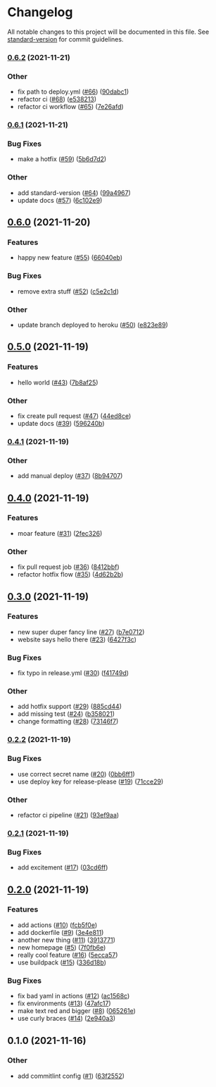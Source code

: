 # Changelog

All notable changes to this project will be documented in this file. See [standard-version](https://github.com/conventional-changelog/standard-version) for commit guidelines.

### [0.6.2](https://www.github.com/austinmitchem/eager-euler/compare/v0.6.1...v0.6.2) (2021-11-21)


### Other

* fix path to deploy.yml ([#66](https://www.github.com/austinmitchem/eager-euler/issues/66)) ([90dabc1](https://www.github.com/austinmitchem/eager-euler/commit/90dabc1b9d2d350be514c0bec77b4306007fd7cf))
* refactor ci ([#68](https://www.github.com/austinmitchem/eager-euler/issues/68)) ([e538213](https://www.github.com/austinmitchem/eager-euler/commit/e538213f074daddac6d46b159bf611d6ba79cfb8))
* refactor ci workflow ([#65](https://www.github.com/austinmitchem/eager-euler/issues/65)) ([7e26afd](https://www.github.com/austinmitchem/eager-euler/commit/7e26afdc027df2985c4ce5bac2248e91e7571db7))

### [0.6.1](https://www.github.com/austinmitchem/eager-euler/compare/v0.6.0...v0.6.1) (2021-11-21)


### Bug Fixes

* make a hotfix ([#59](https://www.github.com/austinmitchem/eager-euler/issues/59)) ([5b6d7d2](https://www.github.com/austinmitchem/eager-euler/commit/5b6d7d21413f1982752787e8cc8aafe4cb7227f5))


### Other

* add standard-version ([#64](https://www.github.com/austinmitchem/eager-euler/issues/64)) ([99a4967](https://www.github.com/austinmitchem/eager-euler/commit/99a4967652cfe12a2b0db8b5057a30f9e59ab9e1))
* update docs ([#57](https://www.github.com/austinmitchem/eager-euler/issues/57)) ([6c102e9](https://www.github.com/austinmitchem/eager-euler/commit/6c102e9ac31bbecbce82cbbc028c2dd0cbee6600))

## [0.6.0](https://www.github.com/austinmitchem/eager-euler/compare/v0.5.0...v0.6.0) (2021-11-20)


### Features

* happy new feature ([#55](https://www.github.com/austinmitchem/eager-euler/issues/55)) ([66040eb](https://www.github.com/austinmitchem/eager-euler/commit/66040eb80b25c9050abcab4a6f3f415476386f8d))


### Bug Fixes

* remove extra stuff ([#52](https://www.github.com/austinmitchem/eager-euler/issues/52)) ([c5e2c1d](https://www.github.com/austinmitchem/eager-euler/commit/c5e2c1d511fe578a4395e09fc9c5d2e5018d5213))


### Other

* update branch deployed to heroku ([#50](https://www.github.com/austinmitchem/eager-euler/issues/50)) ([e823e89](https://www.github.com/austinmitchem/eager-euler/commit/e823e89e3c22c42e8fc399735c3cf46d27235a0d))

## [0.5.0](https://www.github.com/austinmitchem/eager-euler/compare/v0.4.1...v0.5.0) (2021-11-19)


### Features

* hello world ([#43](https://www.github.com/austinmitchem/eager-euler/issues/43)) ([7b8af25](https://www.github.com/austinmitchem/eager-euler/commit/7b8af25cec7f287aaa6bf8995165ef3b179d53b3))


### Other

* fix create pull request ([#47](https://www.github.com/austinmitchem/eager-euler/issues/47)) ([44ed8ce](https://www.github.com/austinmitchem/eager-euler/commit/44ed8ce37e6bacd8ec42ece63af244f3e1b882ed))
* update docs ([#39](https://www.github.com/austinmitchem/eager-euler/issues/39)) ([596240b](https://www.github.com/austinmitchem/eager-euler/commit/596240b44297de899e8afd0c92f1e9c49be2241d))

### [0.4.1](https://www.github.com/austinmitchem/eager-euler/compare/v0.4.0...v0.4.1) (2021-11-19)


### Other

* add manual deploy ([#37](https://www.github.com/austinmitchem/eager-euler/issues/37)) ([8b94707](https://www.github.com/austinmitchem/eager-euler/commit/8b94707693b552ebb00f7994c6eec1b19caa7f4b))

## [0.4.0](https://www.github.com/austinmitchem/eager-euler/compare/v0.3.0...v0.4.0) (2021-11-19)


### Features

* moar feature ([#31](https://www.github.com/austinmitchem/eager-euler/issues/31)) ([2fec326](https://www.github.com/austinmitchem/eager-euler/commit/2fec326bebc2b682d96584403589da5796eb3e24))


### Other

* fix pull request job ([#36](https://www.github.com/austinmitchem/eager-euler/issues/36)) ([8412bbf](https://www.github.com/austinmitchem/eager-euler/commit/8412bbfba985da6344d03a1ab9bbbd34083d0049))
* refactor hotfix flow ([#35](https://www.github.com/austinmitchem/eager-euler/issues/35)) ([4d62b2b](https://www.github.com/austinmitchem/eager-euler/commit/4d62b2b936a08ca6c715735e6bade4fbeb3e987e))

## [0.3.0](https://www.github.com/austinmitchem/eager-euler/compare/v0.2.2...v0.3.0) (2021-11-19)


### Features

* new super duper fancy line ([#27](https://www.github.com/austinmitchem/eager-euler/issues/27)) ([b7e0712](https://www.github.com/austinmitchem/eager-euler/commit/b7e0712feeaa1b1d4afece4159fd3828fef1a8a9))
* website says hello there ([#23](https://www.github.com/austinmitchem/eager-euler/issues/23)) ([6427f3c](https://www.github.com/austinmitchem/eager-euler/commit/6427f3c72cdd6d1668565d878034205b863f246e))


### Bug Fixes

* fix typo in release.yml ([#30](https://www.github.com/austinmitchem/eager-euler/issues/30)) ([f41749d](https://www.github.com/austinmitchem/eager-euler/commit/f41749dc8680c8b66daaffa4efcfbb1f4768c573))


### Other

* add hotfix support ([#29](https://www.github.com/austinmitchem/eager-euler/issues/29)) ([885cd44](https://www.github.com/austinmitchem/eager-euler/commit/885cd444ecb8b6246440b8b9e9cc04f4c0b86fa6))
* add missing test ([#24](https://www.github.com/austinmitchem/eager-euler/issues/24)) ([b358021](https://www.github.com/austinmitchem/eager-euler/commit/b35802130be9083eef32dcc04704518f55f71e85))
* change formatting ([#28](https://www.github.com/austinmitchem/eager-euler/issues/28)) ([73146f7](https://www.github.com/austinmitchem/eager-euler/commit/73146f7bf077d844728fd08083fd2130b5eb9ec5))

### [0.2.2](https://www.github.com/austinmitchem/eager-euler/compare/v0.2.1...v0.2.2) (2021-11-19)


### Bug Fixes

* use correct secret name ([#20](https://www.github.com/austinmitchem/eager-euler/issues/20)) ([0bb6ff1](https://www.github.com/austinmitchem/eager-euler/commit/0bb6ff12ce2a77beda1f04a46979819fe6e006b8))
* use deploy key for release-please ([#19](https://www.github.com/austinmitchem/eager-euler/issues/19)) ([71cce29](https://www.github.com/austinmitchem/eager-euler/commit/71cce29f0634c47d087bc7af846eca913a7c8078))


### Other

* refactor ci pipeline ([#21](https://www.github.com/austinmitchem/eager-euler/issues/21)) ([93ef9aa](https://www.github.com/austinmitchem/eager-euler/commit/93ef9aa2cc7baae8557ef8f912dd41edb07d4882))

### [0.2.1](https://www.github.com/austinmitchem/eager-euler/compare/v0.2.0...v0.2.1) (2021-11-19)


### Bug Fixes

* add excitement ([#17](https://www.github.com/austinmitchem/eager-euler/issues/17)) ([03cd6ff](https://www.github.com/austinmitchem/eager-euler/commit/03cd6ff349b9895799f4b0c41ba9a71f1c6aef07))

## [0.2.0](https://www.github.com/austinmitchem/eager-euler/compare/v0.1.0...v0.2.0) (2021-11-19)


### Features

* add actions ([#10](https://www.github.com/austinmitchem/eager-euler/issues/10)) ([fcb5f0e](https://www.github.com/austinmitchem/eager-euler/commit/fcb5f0e6112b353f41eeafddbcf9551a549bb3d5))
* add dockerfile ([#9](https://www.github.com/austinmitchem/eager-euler/issues/9)) ([3e4e811](https://www.github.com/austinmitchem/eager-euler/commit/3e4e8115d755a43feda66c3a1d84e58d621bdbd2))
* another new thing ([#11](https://www.github.com/austinmitchem/eager-euler/issues/11)) ([3913771](https://www.github.com/austinmitchem/eager-euler/commit/391377185c34a35a6d81a4848d13cb7cdc227dc3))
* new homepage ([#5](https://www.github.com/austinmitchem/eager-euler/issues/5)) ([7f0fb6e](https://www.github.com/austinmitchem/eager-euler/commit/7f0fb6e99a2904d42f22c2088ac63f22948c533b))
* really cool feature ([#16](https://www.github.com/austinmitchem/eager-euler/issues/16)) ([5ecca57](https://www.github.com/austinmitchem/eager-euler/commit/5ecca57fbf6df22f392f87d02f83b1cb3c976515))
* use buildpack ([#15](https://www.github.com/austinmitchem/eager-euler/issues/15)) ([336d18b](https://www.github.com/austinmitchem/eager-euler/commit/336d18be772a4ae28ad2b74775f65c4ef2096feb))


### Bug Fixes

* fix bad yaml in actions ([#12](https://www.github.com/austinmitchem/eager-euler/issues/12)) ([ac1568c](https://www.github.com/austinmitchem/eager-euler/commit/ac1568c6ba87a75fa2d48942043c60e003661ca2))
* fix environments ([#13](https://www.github.com/austinmitchem/eager-euler/issues/13)) ([47afc17](https://www.github.com/austinmitchem/eager-euler/commit/47afc175810c6ab0099ee282870a9bb735de7baa))
* make text red and bigger ([#8](https://www.github.com/austinmitchem/eager-euler/issues/8)) ([065261e](https://www.github.com/austinmitchem/eager-euler/commit/065261ed7d1eb3f784d74ed83349ce63bf51783d))
* use curly braces ([#14](https://www.github.com/austinmitchem/eager-euler/issues/14)) ([2e940a3](https://www.github.com/austinmitchem/eager-euler/commit/2e940a332d1096e65a764bae72685f8e4ae211a2))

## 0.1.0 (2021-11-16)


### Other

* add commitlint config ([#1](https://github.com/austinmitchem/eager-euler/issues/1)) ([63f2552](https://github.com/austinmitchem/eager-euler/commit/63f2552b27c2c58588aaa3fc4ca2d6416ab85ed0))
